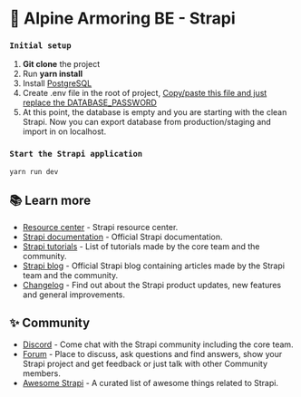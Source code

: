 # 🚀 Alpine Armoring BE - Strapi

### `Initial setup`
1. **Git clone** the project
2. Run **yarn install**
3. Install [PostgreSQL](https://www.postgresql.org/download/)
4. Create .env file in the root of project, [Copy/paste this file and just replace the DATABASE_PASSWORD](https://docs.google.com/document/d/1t2CIepNM1pjvF1ovW8LmHYX8-_8Yj5aBDTyULjhI7C4/edit?usp=sharing)
5. At this point, the database is empty and you are starting with the clean Strapi. Now you can export database from production/staging and import in on localhost.

### `Start the Strapi application`

```
yarn run dev
```

## 📚 Learn more

- [Resource center](https://strapi.io/resource-center) - Strapi resource center.
- [Strapi documentation](https://docs.strapi.io) - Official Strapi documentation.
- [Strapi tutorials](https://strapi.io/tutorials) - List of tutorials made by the core team and the community.
- [Strapi blog](https://strapi.io/blog) - Official Strapi blog containing articles made by the Strapi team and the community.
- [Changelog](https://strapi.io/changelog) - Find out about the Strapi product updates, new features and general improvements.

## ✨ Community

- [Discord](https://discord.strapi.io) - Come chat with the Strapi community including the core team.
- [Forum](https://forum.strapi.io/) - Place to discuss, ask questions and find answers, show your Strapi project and get feedback or just talk with other Community members.
- [Awesome Strapi](https://github.com/strapi/awesome-strapi) - A curated list of awesome things related to Strapi.